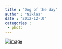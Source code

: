 ```yaml
---
title : "Dog of the day"
author : "Niklas"
date : "2012-12-10"
categories : 
 - photo
---
```


[![image](https://niklasblog.com/wp-content/wpid-IMG_20121210_081900.jpg "IMG_20121210_081900.jpg")](https://niklasblog.com/wp-content/wpid-IMG_20121210_081900.jpg)
